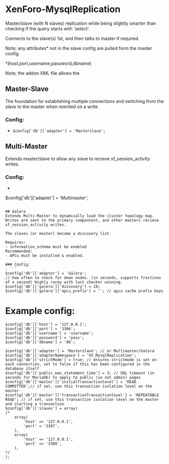 # XenForo-MysqlReplication

Master/slave (with N slaves) replication while being slightly smarter than checking if the query starts with 'select'.

Connects to the slave(s) 1st, and then talks to master if required.

Note; any attributes* not in the slave config are pulled form the master config.

*(host,port,username,password,dbname)

Note; the addon XML file allows the 

## Master-Slave
The foundation for establishing multiple connections and switching from the slave to the master when rewrited on a write.

### Config:
- ```$config['db']['adapter'] = 'Masterslave';```

## Multi-Master
Extends master/slave to allow any slave to recieve xf_session_activity writes.

### Config:
- ```
$config['db']['adapter'] = 'Multimaster';
```

## Galera
Extends Multi-Master to dynamically load the cluster topology map. Writes are sent to the primary compontent, and other masters recieve xf_session_activity writes.

The slaves (or master) become a discovery list.

Requires:
- information_schema must be enabled
Recommended:
- APCu must be installed & enabled.

### Config:
- ```
$config['db']['adapter'] = 'Galera';
// how often to check for down nodes. (in seconds, supports fractions of a second) Highly racey with last checker winning. 
$config['db']['galera']['discovery'] = 10;
$config['db']['galera']['apcu_prefix'] = ''; // apcu cache prefix keys
```


# Example config:
```
$config['db']['host'] = '127.0.0.1';
$config['db']['port'] = '3306';
$config['db']['username'] = 'username';
$config['db']['password'] = 'pass';
$config['db']['dbname'] = 'db';

$config['db']['adapter'] = 'Masterslave'; // or Multimaster/Galera
$config['db']['adapterNamespace'] = 'SV_MysqlReplication';
$config['db']['strictMode'] = true; // ensures strictmode is set on each connection, set to false if this has been configured in the database itself
$config['db']['public_max_statement_time'] = 3; // SQL timeout (in seconds for MariaDb) to apply to public (ie not admin) pages
$config['db']['master']['initialTransactionlevel'] = 'READ COMMITTED';// if set, use this transaction isolation level on the master
$config['db']['master']['transactionTransactionlevel'] = 'REPEATABLE READ'; // if set, use this transaction isolation level on the master and starting a transaction
$config['db']['slaves'] = array(
/*
    array(
        'host' => '127.0.0.1',
        'port' = '3307',
    ),
    array(
        'host' => '127.0.0.1',
        'port' => '3308',
    ),
*/    
);
```

